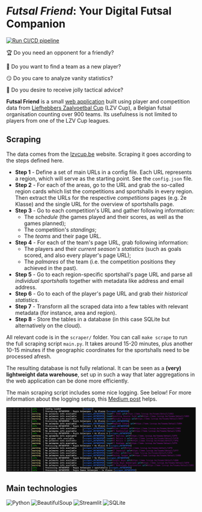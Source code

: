 # _Futsal Friend_: Your Digital Futsal Companion

[![Run CI/CD pipeline](https://github.com/sborms/futsalfriend/actions/workflows/cicd.yaml/badge.svg)](https://github.com/sborms/futsalfriend/actions/workflows/cicd.yaml)

:trophy: Do you need an opponent for a friendly?

:couple: Do you want to find a team as a new player?

:smirk: Do you care to analyze vanity statistics?

:mega: Do you desire to receive jolly tactical advice?

**Futsal Friend** is a small [web application](https://futsalfriend.streamlit.app) built using player and competition data from [Liefhebbers Zaalvoetbal Cup](https://www.lzvcup.be) (LZV Cup), a Belgian futsal organisation counting over 900 teams. Its usefulness is not limited to players from one of the LZV Cup leagues.

## Scraping

The data comes from the [lzvcup.be](https://www.lzvcup.be) website. Scraping it goes according to the steps defined here.
- **Step 1** - Define a set of main URLs in a config file. Each URL represents a region, which will serve as the starting point. See the `config.json` file.
- **Step 2** - For each of the areas, go to the URL and grab the so-called region cards which list the competitions and sportshalls in every region. Then extract the URLs for the respective _competitions_ pages (e.g. 2e Klasse) and the single URL for the overview of sportshalls page.
- **Step 3** - Go to each competition's URL and gather following information:
    - The _schedule_ (the games played and their scores, as well as the games planned);
    - The competition's _standings_;
    - The _teams_ and their page URL.
- **Step 4** - For each of the team's page URL, grab following information:
    - The players and their _current season's statistics_ (such as goals scored, and also every player's page URL);
    - The _palmares_ of the team (i.e. the competition positions they achieved in the past).
- **Step 5** - Go to each region-specific sportshall's page URL and parse all _individual sportshalls_ together with metadata like address and email address. 
- **Step 6** - Go to each of the player's page URL and grab their _historical statistics_.
- **Step 7** - Transform all the scraped data into a few tables with relevant metadata (for instance, area and region).
- **Step 8** - Store the tables in a database (in this case SQLite but alternatively on the cloud).

All relevant code is in the `scraper/` folder. You can call `make scrape` to run the full scraping script `main.py`. It takes around 15-20 minutes, plus another 10-15 minutes if the geographic coordinates for the sportshalls need to be processed afresh.

The resulting database is not fully relational. It can be seen as a **(very) lightweight data warehouse**, set up in such a way that later aggregations in the web application can be done more efficiently.

The main scraping script includes some nice logging. See below! For more information about the logging setup, this [Medium post](https://medium.com/@sborms/while-my-python-script-gently-logs-2a3491338ecd) helps.

<p align="center"> <img src="assets/showofflogs.png" alt="logs"/> </p>

## Main technologies

![Python](https://img.shields.io/badge/python-%2314354C.svg?style=for-the-badge&logo=python&logoColor=white)
![BeautifulSoup](https://img.shields.io/badge/BeautifulSoup-%2314354C.svg?style=for-the-badge&logo=BeautifulSoup)
![Streamlit](https://img.shields.io/badge/Streamlit-%2314354C.svg?style=for-the-badge&logo=Streamlit&logoColor=red)
![SQLite](https://img.shields.io/badge/SQLite-%2314354C.svg?style=for-the-badge&logo=SQLite&logoColor=blue)
<!-- ![Docker](https://img.shields.io/badge/docker-%230db7ed.svg?style=for-the-badge&logo=docker&logoColor=white) -->

